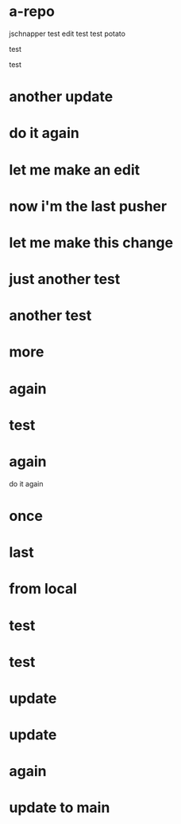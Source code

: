 # a-repo
jschnapper
test
edit
test
test
potato

test

test

# another update

# do it again

# let me make an edit

# now i'm the last pusher

# let me make this change

# just another test

# another test

# more

# again

# test

# again

do it again

# once

# last

# from local

# test

# test

# update

# update

# again

# update to main
